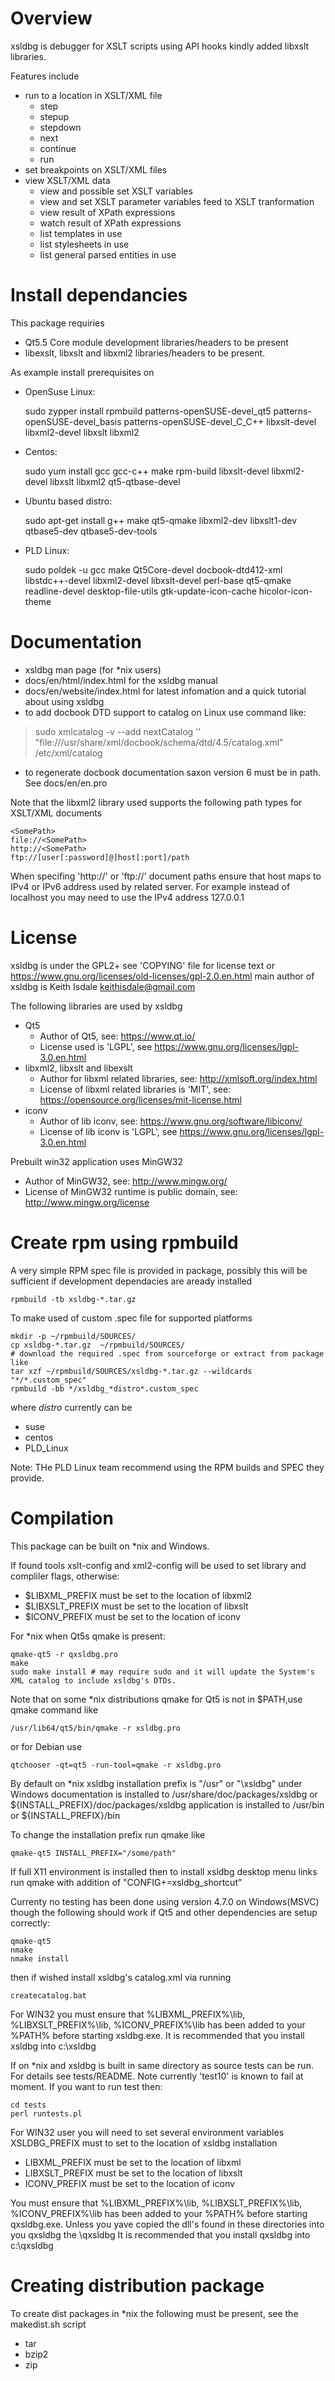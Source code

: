 Overview
========
xsldbg is debugger for XSLT scripts using API hooks kindly added libxslt libraries.

Features include
* run to a location in XSLT/XML file
    * step
    * stepup
    * stepdown
    * next
    * continue
    * run
* set breakpoints on XSLT/XML files
* view XSLT/XML data
    * view and possible set XSLT variables
    * view and set XSLT parameter variables feed to XSLT tranformation
    * view result of XPath expressions
    * watch result of XPath expressions
    * list templates in use
    * list stylesheets in use
    * list general parsed entities in use


Install dependancies
====================
This package requiries
* Qt5.5 Core module development libraries/headers to be present
* libexslt, libxslt and libxml2 libraries/headers to be present.

As example install prerequisites on
* OpenSuse Linux:

    sudo zypper install rpmbuild patterns-openSUSE-devel_qt5
    patterns-openSUSE-devel_basis patterns-openSUSE-devel_C_C++ libxslt-devel
    libxml2-devel libxslt libxml2
* Centos:

     sudo yum install gcc gcc-c++ make rpm-build libxslt-devel
     libxml2-devel libxslt libxml2 qt5-qtbase-devel
* Ubuntu based distro:

     sudo apt-get install g++ make qt5-qmake libxml2-dev libxslt1-dev
     qtbase5-dev qtbase5-dev-tools
* PLD Linux:

     sudo poldek -u gcc make Qt5Core-devel docbook-dtd412-xml libstdc++-devel libxml2-devel libxslt-devel perl-base qt5-qmake readline-devel  desktop-file-utils gtk-update-icon-cache  hicolor-icon-theme


Documentation
=============
* xsldbg man page (for *nix users)
* docs/en/html/index.html for the xsldbg manual
* docs/en/website/index.html for latest infomation and a quick tutorial about using xsldbg
* to add docbook DTD support to catalog on Linux use command like:
> sudo  xmlcatalog -v --add nextCatalog '' "file:///usr/share/xml/docbook/schema/dtd/4.5/catalog.xml" /etc/xml/catalog
* to regenerate docbook documentation saxon version 6 must be in path. See docs/en/en.pro



Note that the libxml2 library used supports the following path types for XSLT/XML documents

    <SomePath>
    file://<SomePath>
    http://<SomePath>
    ftp://[user[:password]@]host[:port]/path

When specifing 'http://' or 'ftp://' document paths ensure that host maps to IPv4 or IPv6 address used by related server. For
  example instead of localhost you may need to use the IPv4 address 127.0.0.1


License
=======
xsldbg is under the GPL2+ see 'COPYING' file for license text or https://www.gnu.org/licenses/old-licenses/gpl-2.0.en.html
main author of xsldbg is Keith Isdale <keithisdale@gmail.com>

The following libraries are used by xsldbg
* Qt5
    * Author of Qt5, see: https://www.qt.io/
    * License used is 'LGPL', see https://www.gnu.org/licenses/lgpl-3.0.en.html
* libxml2, libxslt and libexslt
    * Author for libxml related libraries, see: http://xmlsoft.org/index.html
    * License of libxml related libraries is 'MIT', see: https://opensource.org/licenses/mit-license.html
* iconv
    * Author of lib iconv, see: https://www.gnu.org/software/libiconv/
    * License of lib iconv is 'LGPL', see https://www.gnu.org/licenses/lgpl-3.0.en.html

Prebuilt win32 application uses MinGW32
* Author of MinGW32, see: http://www.mingw.org/
* License of MinGW32 runtime is public domain, see: http://www.mingw.org/license


Create rpm using rpmbuild
=========================
A very simple RPM spec file is provided in package, possibly this will be sufficient
if development dependacies are aready installed

    rpmbuild -tb xsldbg-*.tar.gz

To make used of custom .spec file for supported platforms

    mkdir -p ~/rpmbuild/SOURCES/
    cp xsldbg-*.tar.gz  ~/rpmbuild/SOURCES/
    # download the required .spec from sourceforge or extract from package like
    tar xzf ~/rpmbuild/SOURCES/xsldbg-*.tar.gz --wildcards "*/*.custom_spec"
    rpmbuild -bb */xsldbg_*distro*.custom_spec
where *distro* currently can be
* suse
* centos
* PLD_Linux


Note: THe PLD Linux team recommend using the RPM builds and SPEC they provide.

Compilation
===========
This package can be built on *nix and Windows.

If found tools xslt-config and xml2-config will be used to set
library and compliler flags, otherwise:
* $LIBXML_PREFIX must be set to the location of libxml2
* $LIBXSLT_PREFIX must be set to the location of libxslt
* $ICONV_PREFIX must be set to the location of iconv

For *nix when Qt5s qmake is present:

    qmake-qt5 -r qxsldbg.pro
    make
    sudo make install # may require sudo and it will update the System's XML catalog to include xsldbg's DTDs.

Note that on some *nix distributions qmake for Qt5 is not in $PATH,use qmake command like

    /usr/lib64/qt5/bin/qmake -r xsldbg.pro
or for Debian use

    qtchooser -qt=qt5 -run-tool=qmake -r xsldbg.pro

By default on *nix xsldbg installation prefix is "/usr" or "\\xsldbg" under Windows
documentation is installed to /usr/share/doc/packages/xsldbg or ${INSTALL_PREFIX}/doc/packages/xsldbg
application is installed to /usr/bin or ${INSTALL_PREFIX}/bin

To change the installation prefix run qmake like

    qmake-qt5 INSTALL_PREFIX="/some/path"

If full X11 environment is installed then to install xsldbg desktop menu links run qmake with addition of
	"CONFIG+=xsldbg_shortcut"

Currenty no testing has been done using version 4.7.0 on Windows(MSVC) though the following should work if Qt5 and other dependencies are setup correctly:

    qmake-qt5
    nmake
    nmake install
then if wished install xsldbg's catalog.xml via running

    createcatalog.bat

For WIN32 you must ensure that %LIBXML_PREFIX%\lib, %LIBXSLT_PREFIX%\lib, %ICONV_PREFIX%\lib has been added to your %PATH% before starting xsldbg.exe. It is recommended that you install xsldbg into c:\xsldbg

If on *nix and xsldbg is built in same directory as source tests can be run. For details see tests/README. Note currently 'test10' is known to fail at moment.
If you want to run test then:

    cd tests
    perl runtests.pl

For WIN32 user you will need to set several environment variables
 XSLDBG_PREFIX must to set to the location of xsldbg installation
*  LIBXML_PREFIX must be set to the location of libxml
*  LIBXSLT_PREFIX  must be set to the location of libxslt
*  ICONV_PREFIX must be set to the location of iconv

  You must ensure that %LIBXML_PREFIX%\lib, %LIBXSLT_PREFIX%\lib, %ICONV_PREFIX%\lib has been added to your %PATH% before starting qxsldbg.exe. Unless you yave copied the dll's found in these directories into you qxsldbg the \qxsldbg
  It is recommended that you install qxsldbg into c:\qxsldbg

Creating distribution package
=============================
To create dist packages in *nix the following must be present, see the makedist.sh script
* tar
* bzip2
* zip
